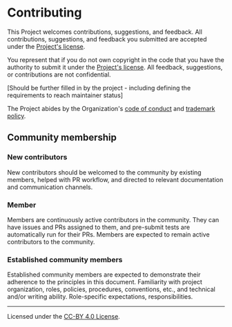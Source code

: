 
# Contributing

This Project welcomes contributions, suggestions, and feedback. All contributions, suggestions, and feedback you submitted are accepted under the [Project's license](https://github.com/z-shell/zw/blob/main/LICENSE).

You represent that if you do not own copyright in the code that you have the authority to submit it under the [Project's license](https://github.com/z-shell/zw/blob/main/LICENSE). All feedback, suggestions, or contributions are not confidential.

[Should be further filled in by the project - including defining the requirements to reach maintainer status]

The Project abides by the Organization's [code of conduct](/legal/CODE_OF_CONDUCT/) and [trademark policy](/legal/TRADEMARKS/).

## Community membership

### New contributors

New contributors should be welcomed to the community by existing members, helped with PR workflow, and directed to relevant documentation and communication channels.

### Member

Members are continuously active contributors in the community. They can have issues and PRs assigned to them, and pre-submit tests are automatically run for their PRs. Members are expected to remain active contributors to the community.

### Established community members

Established community members are expected to demonstrate their adherence to the principles in this document.
Familiarity with project organization, roles, policies, procedures, conventions, etc., and technical and/or writing ability.
Role-specific expectations, responsibilities.

---
Licensed under the [CC-BY 4.0 License](https://creativecommons.org/licenses/by-sa/4.0/).

